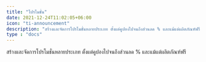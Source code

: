 ```yaml
---
title: "โปรโมชั่น"
date: 2021-12-24T11:02:05+06:00
icon: "ti-announcement"
description: "สร้างและจัดการโปรโมชั่นหลายประเภท ตั้งแต่คูปองไปจนถึงส่วนลด % และแม้แต่ผลิตภัณฑ์ฟรี"
type : "docs"
---
```


สร้างและจัดการโปรโมชั่นหลายประเภท ตั้งแต่คูปองไปจนถึงส่วนลด % และแม้แต่ผลิตภัณฑ์ฟรี
